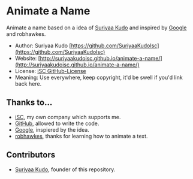 # Animate a Name

Animate a name based on a idea of [Suriyaa Kudo](https://github.com/SuriyaaKudoIsc) and inspired by [Google](https://github.com/Google) and robhawkes.

* Author: Suriyaa Kudo [https://github.com/SuriyaaKudoIsc](https://github.com/SuriyaaKudoIsc)
* Website: [http://suriyaakudoisc.github.io/animate-a-name/](http://suriyaakudoisc.github.io/animate-a-name/)
* License: [iSC GitHub-License](http://license.isc/github/author)
* Meaning: Use everywhere, keep copyright, it'd be swell if you'd link back here.


## Thanks to...

* [iSC](http://isc.isc), my own company which supports me.
* [GitHub](https://github.com/), allowed to write the code.
* [Google](https://google.com/), inspiered by the idea.
* [robhawkes](https://github.com/robhawkes), thanks for learning how to animate a text.


## Contributors

* [Suriyaa Kudo](https://github.com/SuriyaaKudoIsc), founder of this repository.
